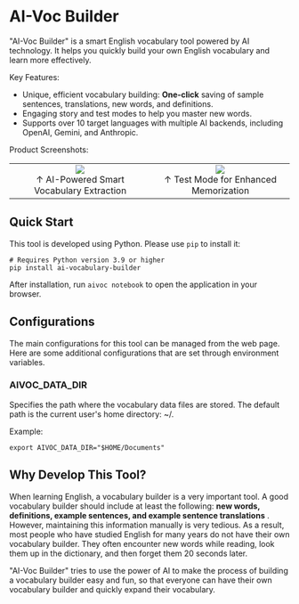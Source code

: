 # AI-Voc Builder

"AI-Voc Builder" is a smart English vocabulary tool powered by AI technology. It helps you quickly build your own English vocabulary and learn more effectively.

Key Features:

- Unique, efficient vocabulary building: **One-click** saving of sample sentences, translations, new words, and definitions.
- Engaging story and test modes to help you master new words.
- Supports over 10 target languages with multiple AI backends, including OpenAI, Gemini, and Anthropic.

Product Screenshots:

<div align="center">
  <table>
    <tr>
      <td align="center">
        <a href="https://github.com/user-attachments/assets/5f45a172-bb01-4277-81e4-68e3381d2113" target="_blank">
          <img src="https://github.com/user-attachments/assets/5f45a172-bb01-4277-81e4-68e3381d2113" style="max-height: 200px;">
        </a>
        <br>↑ AI-Powered Smart Vocabulary Extraction
      </td>
      <td align="center">
        <a href="https://github.com/user-attachments/assets/bdfe9802-bccc-4d85-9fc5-09829a20bbcc" target="_blank">
          <img src="https://github.com/user-attachments/assets/bdfe9802-bccc-4d85-9fc5-09829a20bbcc" style="max-height: 200px;">
        </a>
        <br>↑ Test Mode for Enhanced Memorization
      </td>
    </tr>
  </table>
</div>

## Quick Start

This tool is developed using Python. Please use `pip` to install it:

```console
# Requires Python version 3.9 or higher
pip install ai-vocabulary-builder
```

After installation, run `aivoc notebook` to open the application in your browser.

## Configurations

The main configurations for this tool can be managed from the web page. Here are some additional configurations that are set through environment variables.

### AIVOC_DATA_DIR

Specifies the path where the vocabulary data files are stored. The default path is the current user's home directory: ~/.

Example:

```
export AIVOC_DATA_DIR="$HOME/Documents"
```

## Why Develop This Tool?

When learning English, a vocabulary builder is a very important tool. A good vocabulary builder should include at least the following: **new words, definitions, example sentences, and example sentence translations** . However, maintaining this information manually is very tedious. As a result, most people who have studied English for many years do not have their own vocabulary builder. They often encounter new words while reading, look them up in the dictionary, and then forget them 20 seconds later.

"AI-Voc Builder" tries to use the power of AI to make the process of building a vocabulary builder easy and fun, so that everyone can have their own vocabulary builder and quickly expand their vocabulary.
